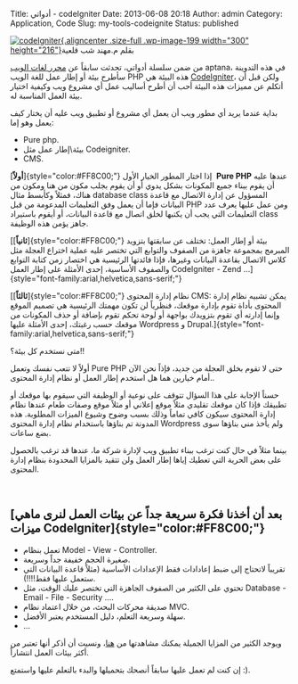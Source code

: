 Title: أدواتي - codeIgniter
Date: 2013-06-08 20:18
Author: admin
Category: Application, Code
Slug: my-tools-codeignite
Status: published

[![codeIgniter](../../static/images/my-tools-codeignite/codeig_ote-300x216.png){.aligncenter .size-full .wp-image-199 width="300" height="216"}](../../static/images/my-tools-codeignite/codeig_ote-300x216.png)بقلم م.مهند شب قلعية

من ضمن سلسلة أدواتي، تحدثت سابقاً عن [محرر لغات الويب](http://mycodee.com/my-tools-editors/) aptana، في هذه التدوينة سأطرح بيئة أو إطار عمل للغة الويب PHP هذه البيئة هي [CodeIgniter](http://ellislab.com/codeigniter)، ولكن قبل أن أتكلم عن مميزات هذه البيئة أحب أن أطرح أساليب عمل أي مشروع ويب وكيفية اختيار بيئة العمل المناسبة له.

بداية عندما يريد أي مطور ويب أن يعمل أي مشروع أو تطبيق ويب عليه أن يختار كيف يعمل وهو إما:

-   Pure php.
-   بيئة\\إطار عمل مثل Codeigniter.
-   CMS.

[**أولاً**]{style="color:#FF8C00;"} إذا اختار المطور الخيار الأول  **Pure PHP** عندها عليه أن يقوم ببناء جميع المكونات بشكل يدوي أو أن يقوم بجلب مكون من هنا ومكون من هناك، فمثلاً وكأبسط مثال database class المسؤول عن إدارة الاتصال مع قاعدة البيانات فإما أن يعمل وفق التعليمات المدعومة من قبل PHP ومن عمل عليها يعرف عدد التعليمات التي يجب أن يكتبها لخلق اتصال مع قاعدة البيانات، أو أيقوم باستيراد class جاهز يؤمن هذه الوظيفة.

[[**ثانياً**]{style="color:#FF8C00;"} بيئة أو إطار العمل: تختلف عن سابقتها بتزويد المبرمج بمجموعة جاهزة من الصفوف والتوابع التي تختصر عليه عملية اختراع العجلة مثل كلاس الاتصال بقاعدة البيانات وغيرها، فإذا فائدتها الرئيسية هي اختصار زمن كتابة التوابع والصفوف الأساسية، إحدى الأمثلة على إطار العمل CodeIgniter - Zend ...]{style="font-family:arial,helvetica,sans-serif;"}

[[**ثالثاً**]{style="color:#FF8C00;"} نظام إدارة المحتوى CMS: يمكن تشبيه نظام إدارة المحتوى بأداة تقوم بإدارة موقعك، فنظرياً لن تكون مهمتك الرئيسية هي تصميم الموقع وإنما إدارته أي تقوم بتزويدك بواجهة أو لوحة تحكم تقوم بإضافة أو حذف المكونات من موقعك حسب رغبتك، إحدى الأمثلة عليها Wordpress و Drupal.]{style="font-family:arial,helvetica,sans-serif;"}

متى نستخدم كل بيئة؟!!

أولاً لا تتعب نفسك وتعمل Pure PHP حتى لا تقوم بخلق العجلة من جديد، فإذاً نحن الآن أمام خيارين هما هل استخدم إطار العمل أو نظام إدارة المحتوى..

حسناً الإجابة على هذا السؤال تتوقف على نوعية أو الوظيفة التي سيقوم بها موقعك أو تطبيقك فإذا كان موقعك تقليدي مثلاً موقع إعلاني أو مثلاً موقع وصفات طعام عندها نظام إدارة المحتوى سيكون كافي تماماً وذلك بسبب وضوح وشيوع الميزات المطلوبة. هذه المدونة تم بناؤها باستخدام نظام إدارة المحتوى Wordpress ولم يأخذ مني بناؤها سوى بضع ساعات.

بينما مثلاً في حال كنت ترغب ببناء تطبيق ويب لإدارة شركة ما، عندها قد ترغب بالحصول على بعض الحرية التي تعطيك إياها إطار العمل ولن تتقيد بالمزايا المحدودة بنظام إدارة المحتوى.

 

[بعد أن أخذنا فكرة سريعة جداً عن بيئات العمل لنرى ماهي ميزات CodeIgniter]{style="color:#FF8C00;"} 
-------------------------------------------------------------------------------------------------

-   تعمل بنظام Model - View - Controller.
-   صغيرة الحجم خفيفة جداً وسريعة.
-   تقريباً لاتحتاج إلى ضبط إعادادات فقط الإعدادات الأساسية (مثلاً قاعدة البيانات التي ستعمل عليها فقط!!!!).
-   تحتوي على الكثير من الصفوف الجاهزة التي تختصر عليك الوقت، مثل Database - Email - File - Security ....
-   صديقة محركات البحث، من خلال اعتماد نظام MVC.
-   سهلة وسريعة التعلم، دليل المستخدم يعتبر الأفضل.
-   ...

ويوجد الكثير من المزايا الجميلة يمكنك مشاهدتها من [هنا](http://ellislab.com/codeigniter/user-guide/overview/features.html)، ونسيت أن أذكر أنها تعتبر من أكثر بيئات العمل انتشاراً.

إن كنت لم تعمل عليها سابقاً أنصحك بتحميلها والبدء بالتعلم عليها واستمتع :).

 
